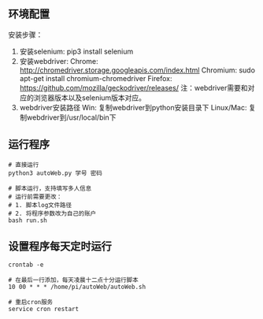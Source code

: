 ## 环境配置
安装步骤：
1. 安装selenium: pip3 install selenium
2. 安装webdriver:
    Chrome: <http://chromedriver.storage.googleapis.com/index.html>
    Chromium: sudo apt-get install chromium-chromedriver
    Firefox: <https://github.com/mozilla/geckodriver/releases/>
    注：webdriver需要和对应的浏览器版本以及selenium版本对应。
3. webdriver安装路径
    Win: 复制webdriver到python安装目录下
    Linux/Mac: 复制webdriver到/usr/local/bin下

## 运行程序
```
# 直接运行
python3 autoWeb.py 学号 密码

# 脚本运行，支持填写多人信息
# 运行前需要更改：
# 1. 脚本log文件路径
# 2. 将程序参数改为自己的账户
bash run.sh
```

## 设置程序每天定时运行
```
crontab -e

# 在最后一行添加，每天凌晨十二点十分运行脚本
10 00 * * * /home/pi/autoWeb/autoWeb.sh

# 重启cron服务
service cron restart
```
